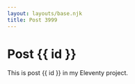 ```yaml
---
layout: layouts/base.njk
title: Post 3999
---
```


# Post {{ id }}

This is post {{ id }} in my Eleventy project.
